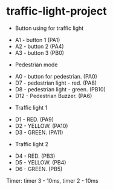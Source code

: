 # traffic-light-project
- Button using for traffic light
 + A1 - button 1 (PA1)
 + A2 - button 2 (PA4)
 + A3 - button 3 (PB0)
- Pedestrian mode
 + A0 - button for pedestrian. (PA0)
 + D7 - pedestrian light - red. (PA8)
 + D8 - pedestrian light - green. (PB10)
 + D12 - Pedestrian Buzzer. (PA6)
- Traffic light 1
 + D1 - RED. (PA9)
 + D2 - YELLOW. (PA10)
 + D3 - GREEN. (PA11)
- Traffic light 2
 + D4 - RED. (PB3)
 + D5 - YELLOW. (PB4)
 + D6 - GREEN. (PB5)

Timer: timer 3 - 10ms, timer 2 - 10ms
